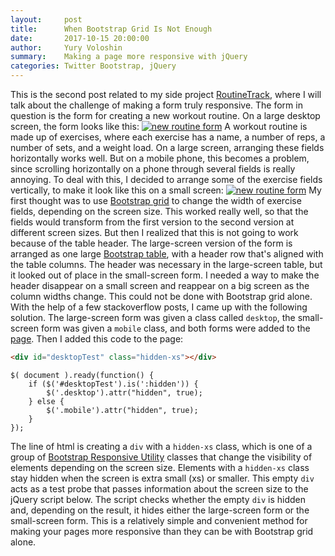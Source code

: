 ```yaml
---
layout:     post
title:      When Bootstrap Grid Is Not Enough 
date:       2017-10-15 20:00:00
author:     Yury Voloshin
summary:    Making a page more responsive with jQuery
categories: Twitter Bootstrap, jQuery
---
```

This is the second post related to my side project [RoutineTrack](http://www.routinetrack.com), where I will talk about the challenge of making a form truly responsive. The form in question is the form for creating a new workout routine. On a large desktop screen, the form looks like this:
[![new routine form](https://i.imgur.com/7NC3on0.png)](https://i.imgur.com/7NC3on0.png)
A workout routine is made up of exercises, where each exercise has a name, a number of reps, a number of sets, and a weight load. On a large screen, arranging these fields horizontally works well. But on a mobile phone, this becomes a problem, since scrolling horizontally on a phone through several fields is really annoying. To deal with this, I decided to arrange some of the exercise fields vertically, to make it look like this on a small screen:
[![new routine form](https://i.imgur.com/9pMMy0W.jpg)](https://i.imgur.com/9pMMy0W.jpg)
My first thought was to use [Bootstrap grid](https://getbootstrap.com/docs/3.3/css/#grid-options) to change the width of exercise fields, depending on the screen size. This worked really well, so that the fields would transform from the first version to the second version at different screen sizes. But then I realized that this is not going to work because of the table header. The large-screen version of the form is arranged as one large [Bootstrap table](http://getbootstrap.com/docs/4.0/content/tables), with a header row that's aligned with the table columns. The header was necessary in the large-screen table, but it looked out of place in the small-screen form. I needed a way to make the header disappear on a small screen and reappear on a big screen as the column widths change. This could not be done with Bootstrap grid alone. With the help of a few stackoverflow posts, I came up with the following solution. The large-screen form was given a class called `desktop`, the small-screen form was given a `mobile` class, and both forms were added to the [page](https://github.com/yvoloshin/Strength-tracker/blob/master/app/views/workout_types/new.html.erb).
Then I added this code to the page:

```html
<div id="desktopTest" class="hidden-xs"></div>
```
```jquery
$( document ).ready(function() {
	if ($('#desktopTest').is(':hidden')) {
	    $('.desktop').attr("hidden", true);
	} else {
		$('.mobile').attr("hidden", true);
	}
});
```

The line of html is creating a `div` with a `hidden-xs` class, which is one of a group of [Bootstrap Responsive Utility](https://v4-alpha.getbootstrap.com/layout/responsive-utilities) classes that change the visibility of elements depending on the screen size.  Elements with a `hidden-xs` class stay hidden when the screen is extra small (xs) or smaller. This empty `div` acts as a test probe that passes information about the screen size to the jQuery script below. The script checks whether the empty `div` is hidden and, depending on the result, it hides either the large-screen form or the small-screen form. This is a relatively simple and convenient method for making your pages more responsive than they can be with Bootstrap grid alone. 
